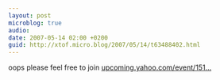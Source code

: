 ```yaml
---
layout: post
microblog: true
audio: 
date: 2007-05-14 02:00 +0200
guid: http://xtof.micro.blog/2007/05/14/t63488402.html
---
```

oops please feel free to join [upcoming.yahoo.com/event/151...](http://upcoming.yahoo.com/event/151198)
